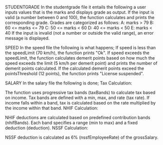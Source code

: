 STUDENTGRADE
In the studentgrade file it entails the following a user inputs values that is the marks and displays grade as output.
If the input is valid (a number between 0 and 100), the function calculates and prints the corresponding grade.
Grades are categorized as follows:
A: marks > 79
B: 60 <= marks <= 79
C: 50 <= marks < 60
D: 40 <= marks < 50
E: marks < 40
If the input is invalid (not a number or outside the valid range), an error message is displayed.

SPEED
In the speed file the following is what happens;
If speed is less than the speedLimit (70 km/h), the function prints "Ok".
If speed exceeds the speedLimit, the function calculates demerit points based on how much the speed exceeds the limit (5 km/h per demerit point) and prints the number of demerit points calculated.
If the calculated demerit points exceed the pointsThreshold (12 points), the function prints "License suspended".

SALARY
In the salary file the following is done;
Tax Calculation:

The function uses progressive tax bands (taxBands) to calculate tax based on income.
Tax bands are defined with a min, max, and rate (tax rate).
If income falls within a band, tax is calculated based on the rate multiplied by the income within that band.
NHIF Calculation:

NHIF deductions are calculated based on predefined contribution bands (nhifBands).
Each band specifies a range (min to max) and a fixed deduction (deduction).
NSSF Calculation:

NSSF deduction is calculated as 6% (nssfEmployeeRate) of the grossSalary.